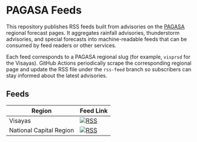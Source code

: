 # PAGASA Feeds

This repository publishes RSS feeds built from advisories on the [PAGASA](https://www.pagasa.dost.gov.ph) regional forecast pages. It aggregates rainfall advisories, thunderstorm advisories, and special forecasts into machine-readable feeds that can be consumed by feed readers or other services.

Each feed corresponds to a PAGASA regional slug (for example, `visprsd` for the Visayas). GitHub Actions periodically scrape the corresponding regional page and update the RSS file under the `rss-feed` branch so subscribers can stay informed about the latest advisories.

## Feeds
 
| Region  | Feed Link |
|---------|-----------|
| Visayas |  [![RSS](https://img.shields.io/badge/rss-F88900?style=for-the-badge&logo=rss&logoColor=white)](https://jakewarren.github.io/pagasa-feeds/visprsd.rss)    |
| National Capital Region | [![RSS](https://img.shields.io/badge/rss-F88900?style=for-the-badge&logo=rss&logoColor=white)](https://jakewarren.github.io/pagasa-feeds/ncrprsd.rss) |
